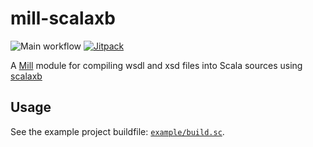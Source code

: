 # mill-scalaxb

![Main workflow](https://github.com/vic/mill-scalaxb/workflows/Main%20workflow/badge.svg)
[![Jitpack](https://jitpack.io/v/vic/mill-scalaxb.svg)](https://jitpack.io/#vic/mill-scalaxb)

A [Mill][mill] module for compiling wsdl and xsd files into Scala sources using [scalaxb][scalaxb]

## Usage

See the example project buildfile: [`example/build.sc`][example].

[mill]: https://www.lihaoyi.com/mill
[scalaxb]: http://scalaxb.org
[example]: https://github.com/vic/mill-scalaxb/blob/master/example/build.sc
